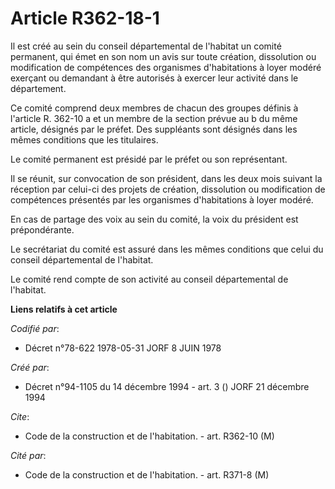 # Article R362-18-1

Il est créé au sein du conseil départemental de l'habitat un comité permanent, qui émet en son nom un avis sur toute
création, dissolution ou modification de compétences des organismes d'habitations à loyer modéré exerçant ou demandant à être
autorisés à exercer leur activité dans le département.

Ce comité comprend deux membres de chacun des groupes définis à l'article R. 362-10 a et un membre de la section prévue au b
du même article, désignés par le préfet. Des suppléants sont désignés dans les mêmes conditions que les titulaires.

Le comité permanent est présidé par le préfet ou son représentant.

Il se réunit, sur convocation de son président, dans les deux mois suivant la réception par celui-ci des projets de création,
dissolution ou modification de compétences présentés par les organismes d'habitations à loyer modéré.

En cas de partage des voix au sein du comité, la voix du président est prépondérante.

Le secrétariat du comité est assuré dans les mêmes conditions que celui du conseil départemental de l'habitat.

Le comité rend compte de son activité au conseil départemental de l'habitat.

**Liens relatifs à cet article**

_Codifié par_:

  - Décret n°78-622 1978-05-31 JORF 8 JUIN 1978

_Créé par_:

  - Décret n°94-1105 du 14 décembre 1994 - art. 3 () JORF 21 décembre 1994

_Cite_:

  - Code de la construction et de l'habitation. - art. R362-10 (M)

_Cité par_:

  - Code de la construction et de l'habitation. - art. R371-8 (M)
